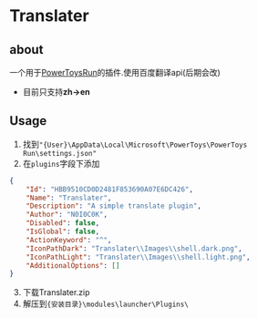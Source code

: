 # Translater
## about
一个用于[PowerToysRun](https://github.com/microsoft/PowerToys)的插件.使用百度翻译api(后期会改)
- 目前只支持**zh->en**

## Usage
1. 找到`"{User}\AppData\Local\Microsoft\PowerToys\PowerToys Run\settings.json"`
2. 在`plugins`字段下添加
```json
{
    "Id": "HBB9510CD0D2481F853690A07E6DC426",
    "Name": "Translater",
    "Description": "A simple translate plugin",
    "Author": "N0I0C0K",
    "Disabled": false,
    "IsGlobal": false,
    "ActionKeyword": "^",
    "IconPathDark": "Translater\\Images\\shell.dark.png",
    "IconPathLight": "Translater\\Images\\shell.light.png",
    "AdditionalOptions": []
}
```
3. 下载Translater.zip
4. 解压到`{安装目录}\modules\launcher\Plugins\`
